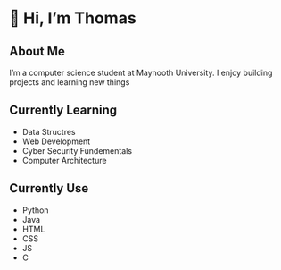  # 👋 Hi, I’m Thomas
  ## About Me
I’m a computer science student at Maynooth University. I enjoy building projects 
and learning new things

 ## Currently Learning
 - Data Structres
 - Web Development
 - Cyber Security Fundementals
 - Computer Architecture
## Currently Use
- Python
- Java
- HTML
- CSS
- JS
- C

<!---
thomaswalsh86/thomaswalsh86 is a ✨ special ✨ repository because its `README.md` (this file) appears on your GitHub profile.
You can click the Preview link to take a look at your changes.
--->
